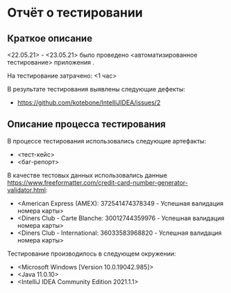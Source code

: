 # Отчёт о тестировании <Credit Card Number Validator>

## Краткое описание

<22.05.21> - <23.05.21> было проведено <автоматизированное тестирование> приложения <Credit Card Number Validator>.

На тестирование затрачено: <1 час>

В результате тестирования выявлены следующие дефекты:
* <https://github.com/kotebone/IntelliJIDEA/issues/2>

## Описание процесса тестирования

В процессе тестирования использовались следующие артефакты:
* <тест-кейс>
* <баг-репорт>

В качестве тестовых данных использовались данные <https://www.freeformatter.com/credit-card-number-generator-validator.html>:
* <American Express (AMEX): 372541474378349 - Успешная валидация номера карты>
* <Diners Club - Carte Blanche: 30012744359976 - Успешная валидация номера карты>
* <Diners Club - International: 36033583968820 - Успешная валидация номера карты>

Тестирование производилось в следующем окружении:
* <Microsoft Windows [Version 10.0.19042.985]>
* <Java 11.0.10>
* <IntelliJ IDEA Community Edition 2021.1.1>